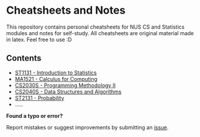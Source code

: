 # Cheatsheets and Notes

This repository contains personal cheatsheets for NUS CS and Statistics modules and notes for self-study. All cheatsheets are original material made in latex. Feel free to use :D

## Contents

- [ST1131 - Introduction to Statistics](st1131)
- [MA1521 - Calculus for Computing](ma1521)
- [CS2030S - Programming Methodology II](cs2030s)
- [CS2040S - Data Structures and Algorithms](cs2040s)
- [ST2131 - Probability](st2131)
- .....


**Found a typo or error?**

Report mistakes or suggest improvements by submitting an [issue](../../issues).
